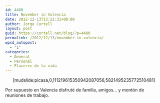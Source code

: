 ```yaml
---
id: 4480
title: November in Valencia
date: 2012-12-13T13:22:31+00:00
author: Jorge Cortell
layout: post
guid: https://cortell.net/blog/?p=4480
permalink: /2012/12/13/november-in-valencia/
wpsd_autopost:
  - "1"
categories:
  - General
  - Personal
  - Placeres de la vida
---
```

<p style="text-align: center">
  [mudslide:picasa,0,111219615350942087056,5821495235772510481]
</p>

Por supuesto en Valencia disfruté de familia, amigos... y montón de reuniones de trabajo.